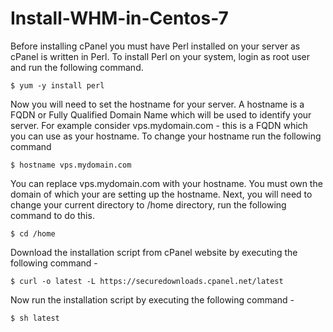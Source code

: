 # Install-WHM-in-Centos-7

Before installing cPanel you must have Perl installed on your server as cPanel is written in Perl. To install Perl on your system, login as root user and run the following command.

```
$ yum -y install perl
```
Now you will need to set the hostname for your server. A hostname is a FQDN or Fully Qualified Domain Name which will be used to identify your server. For example consider vps.mydomain.com - this is a FQDN which you can use as your hostname. To change your hostname run the following command

```
$ hostname vps.mydomain.com
```

You can replace vps.mydomain.com with your hostname. You must own the domain of which your are setting up the hostname.
Next, you will need to change your current directory to /home directory, run the following command to do this.

```
$ cd /home
```

Download the installation script from cPanel website by executing the following command -
```
$ curl -o latest -L https://securedownloads.cpanel.net/latest
```

Now run the installation script by executing the following command -

```
$ sh latest
```
